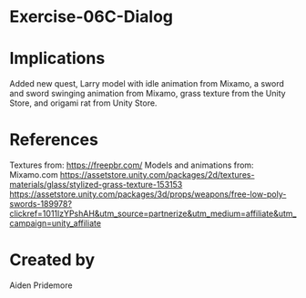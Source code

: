 # Exercise-06C-Dialog

# Implications
Added new quest, Larry model with idle animation from Mixamo, a sword and sword swinging animation from Mixamo, grass texture from the Unity Store, and origami rat from Unity Store.
# References

Textures from: https://freepbr.com/
Models and animations from: Mixamo.com
https://assetstore.unity.com/packages/2d/textures-materials/glass/stylized-grass-texture-153153
https://assetstore.unity.com/packages/3d/props/weapons/free-low-poly-swords-189978?clickref=1011lzYPshAH&utm_source=partnerize&utm_medium=affiliate&utm_campaign=unity_affiliate

# Created by 
Aiden Pridemore

